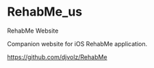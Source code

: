 # RehabMe_us
RehabMe Website

Companion website for iOS RehabMe application.

https://github.com/djvolz/RehabMe
